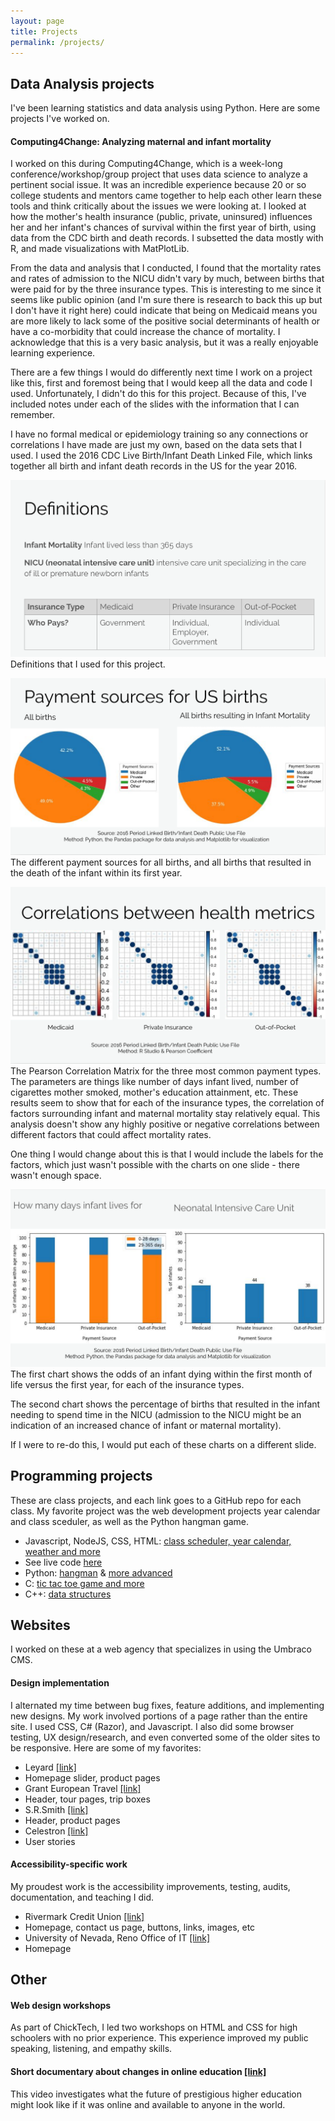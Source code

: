 ```yaml
---
layout: page
title: Projects
permalink: /projects/
---
```


## Data Analysis projects
I've been learning statistics and data analysis using Python. Here are some projects I've worked on.

#### Computing4Change: Analyzing maternal and infant mortality 

I worked on this during Computing4Change, which is a week-long conference/workshop/group project that uses data science to analyze a pertinent social issue. It was an incredible experience because 20 or so college students and mentors came together to help each other learn these tools and think critically about the issues we were looking at. I looked at how the mother's health insurance (public, private, uninsured) influences her and her infant's chances of survival within the first year of birth, using data from the CDC birth and death records. I subsetted the data mostly with R, and made visualizations with MatPlotLib. 

From the data and analysis that I conducted, I found that the mortality rates and rates of admission to the NICU didn't vary by much, between births that were paid for by the three insurance types. This is interesting to me since it seems like public opinion (and I'm sure there is research to back this up but I don't have it right here) could indicate that being on Medicaid means you are more likely to lack some of the positive social determinants of health or have a co-morbidity that could increase the chance of mortality. I acknowledge that this is a very basic analysis, but it was a really enjoyable learning experience.

There are a few things I would do differently next time I work on a project like this, first and foremost being that I would keep all the data and code I used. Unfortunately, I didn't do this for this project. Because of this, I've included notes under each of the slides with the information that I can remember. 

I have no formal medical or epidemiology training so any connections or correlations I have made are just my own, based on the data sets that I used. I used the 2016 CDC Live Birth/Infant Death Linked File, which links together all birth and infant death records in the US for the year 2016.

![C4C image](/images/c4c1.png)
Definitions that I used for this project. 

![C4C image](/images/c4c2.png)
The different payment sources for all births, and all births that resulted in the death of the infant within its first year.

![C4C image](/images/c4c3.png)
The Pearson Correlation Matrix for the three most common payment types. The parameters are things like number of days infant lived, number of cigarettes mother smoked, mother's education attainment, etc. These results seem to show that for each of the insurance types, the correlation of factors surrounding infant and maternal mortality stay relatively equal. This analysis doesn't show any highly positive or negative correlations between different factors that could affect mortality rates.

One thing I would change about this is that I would include the labels for the factors, which just wasn't possible with the charts on one slide - there wasn't enough space.

![C4C image](/images/c4c4.png)
The first chart shows the odds of an infant dying within the first month of life versus the first year, for each of the insurance types. 

The second chart shows the percentage of births that resulted in the infant needing to spend time in the NICU (admission to the NICU might be an indication of an increased chance of infant or maternal mortality). 

If I were to re-do this, I would put each of these charts on a different slide.

## Programming projects
These are class projects, and each link goes to a GitHub repo for each class. My favorite project was the web development projects year calendar and class sceduler, as well as the Python hangman game. 

* Javascript, NodeJS, CSS, HTML: [class scheduler, year calendar, weather and more](https://github.com/csrs/CS290-web-dev)
* See live code [here](https://website-cs290.herokuapp.com) 
* Python: [hangman](https://github.com/csrs/CS160-python) & [more advanced](https://github.com/csrs/CS162-python)
* C: [tic tac toe game and more ](https://github.com/csrs/CS133C)
* C++: [data structures](https://github.com/csrs/CS260-data-structures)

## Websites
I worked on these at a web agency that specializes in using the Umbraco CMS. 

#### Design implementation
I alternated my time between bug fixes, feature additions, and implementing new designs. My work involved portions of a page rather than the entire site. I used CSS, C# (Razor), and Javascript. I also did some browser testing, UX design/research, and even converted some of the older sites to be responsive. Here are some of my favorites:
* Leyard [[link]](https://www.leyard.com/) 
* Homepage slider, product pages
* Grant European Travel [[link]](https://www.getours.com)
* Header, tour pages, trip boxes
* S.R.Smith [[link]](https://srsmith.com/)
* Header, product pages
* Celestron [[link]](https://www.celestron.com/)
* User stories

#### Accessibility-specific work
My proudest work is the accessibility improvements, testing, audits, documentation, and teaching I did. 
* Rivermark Credit Union [[link]](https://www.rivermarkcu.org)
* Homepage, contact us page, buttons, links, images, etc
* University of Nevada, Reno Office of IT [[link]](https://oit.unr.edu/) 
* Homepage

## Other

#### Web design workshops
As part of ChickTech, I led two workshops on HTML and CSS for high schoolers with no prior experience. This experience improved my public speaking, listening, and empathy skills.

#### Short documentary about changes in online education [[link]](https://www.youtube.com/watch?v=kp7DKzTxFSw)
This video investigates what the future of prestigious higher education might look like if it was online and available to anyone in the world. 
